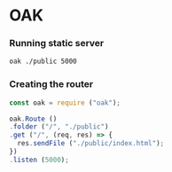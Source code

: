 # OAK

### Running static server

```sh
oak ./public 5000
```

### Creating the router

```js
const oak = require ("oak");

oak.Route ()
.folder ("/", "./public")
.get ("/", (req, res) => {
  res.sendFile ("./public/index.html");
})
.listen (5000);
```

